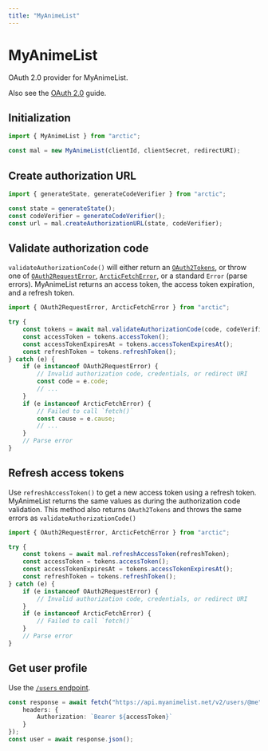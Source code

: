 ```yaml
---
title: "MyAnimeList"
---
```


# MyAnimeList

OAuth 2.0 provider for MyAnimeList.

Also see the [OAuth 2.0](/guides/oauth2) guide.

## Initialization

```ts
import { MyAnimeList } from "arctic";

const mal = new MyAnimeList(clientId, clientSecret, redirectURI);
```

## Create authorization URL

```ts
import { generateState, generateCodeVerifier } from "arctic";

const state = generateState();
const codeVerifier = generateCodeVerifier();
const url = mal.createAuthorizationURL(state, codeVerifier);
```

## Validate authorization code

`validateAuthorizationCode()` will either return an [`OAuth2Tokens`](/reference/main/OAuth2Tokens), or throw one of [`OAuth2RequestError`](/reference/main/OAuth2RequestError), [`ArcticFetchError`](/reference/main/ArcticFetchError), or a standard `Error` (parse errors). MyAnimeList returns an access token, the access token expiration, and a refresh token.

```ts
import { OAuth2RequestError, ArcticFetchError } from "arctic";

try {
	const tokens = await mal.validateAuthorizationCode(code, codeVerifier);
	const accessToken = tokens.accessToken();
	const accessTokenExpiresAt = tokens.accessTokenExpiresAt();
	const refreshToken = tokens.refreshToken();
} catch (e) {
	if (e instanceof OAuth2RequestError) {
		// Invalid authorization code, credentials, or redirect URI
		const code = e.code;
		// ...
	}
	if (e instanceof ArcticFetchError) {
		// Failed to call `fetch()`
		const cause = e.cause;
		// ...
	}
	// Parse error
}
```

## Refresh access tokens

Use `refreshAccessToken()` to get a new access token using a refresh token. MyAnimeList returns the same values as during the authorization code validation. This method also returns `OAuth2Tokens` and throws the same errors as `validateAuthorizationCode()`

```ts
import { OAuth2RequestError, ArcticFetchError } from "arctic";

try {
	const tokens = await mal.refreshAccessToken(refreshToken);
	const accessToken = tokens.accessToken();
	const accessTokenExpiresAt = tokens.accessTokenExpiresAt();
	const refreshToken = tokens.refreshToken();
} catch (e) {
	if (e instanceof OAuth2RequestError) {
		// Invalid authorization code, credentials, or redirect URI
	}
	if (e instanceof ArcticFetchError) {
		// Failed to call `fetch()`
	}
	// Parse error
}
```

## Get user profile

Use the [`/users` endpoint](https://myanimelist.net/apiconfig/references/api/v2#operation/users_user_id_get).

```ts
const response = await fetch("https://api.myanimelist.net/v2/users/@me", {
	headers: {
		Authorization: `Bearer ${accessToken}`
	}
});
const user = await response.json();
```
